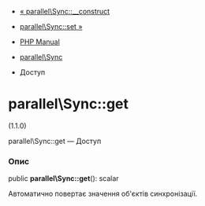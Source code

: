 - [« parallel\Sync::\_\_construct](parallel-sync.construct.md)
- [parallel\Sync::set »](parallel-sync.set.md)

- [PHP Manual](index.md)
- [parallel\Sync](class.parallel-sync.md)
- Доступ

# parallel\Sync::get

(1.1.0)

parallel\Sync::get — Доступ

### Опис

public **parallel\Sync::get**(): scalar

Автоматично повертає значення об'єктів синхронізації.
